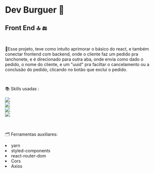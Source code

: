 <h1>Dev Burguer &#127828</h1>
<h2>Front End 🔝 &#128282</H2>
<br/>
<p>🚀Esse projeto, teve como intuíto aprimorar o básico do react, e também conectar frontend com backend, onde o cliente faz um pedido pra lanchonete, e é direcionado para outra aba, onde envia como dado o pedido, o nome do cliente, e um "uuid" pra faciltar o cancelamento ou a conclusão do pedido, clicando no botão que exclui o pedido.</p> 
<br/>
<p>&#128218</> Skills usadas :

<img src="https://img.shields.io/badge/HTML5-E34F26?style=for-the-badge&logo=html5&logoColor=white"/> <br/>
<img src="https://img.shields.io/badge/JavaScript-F7DF1E?style=for-the-badge&logo=javascript&logoColor=black"/> <br/>
<img src="https://img.shields.io/badge/React-20232A?style=for-the-badge&logo=react&logoColor=61DAFB"/> <br/>
<img src="https://img.shields.io/badge/Node.js-43853D?style=for-the-badge&logo=node.js&logoColor=white"/> <br/>
<br/>
<br/>

<p>&#128450</> Ferramentas auxiliares:  

<li>yarn</li> 
<li>styled-components</li>
<li>react-router-dom</li>
<li>Cors</li>
<li>Axios</li>
